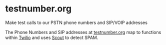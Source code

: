 # testnumber.org
Make test calls to our PSTN phone numbers and SIP/VOIP addresses

The Phone Numbers and SIP addresses at [testnumber.org](https://testnumber.org) map to functions within [Twilio](https://twilio.com) and uses [Scout](https://scout.tel) to detect SPAM.
